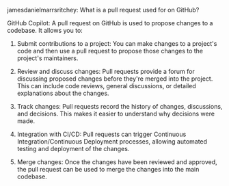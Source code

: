jamesdanielmarrsritchey: What is a pull request used for on GitHub?

GitHub Copilot: A pull request on GitHub is used to propose changes to a codebase. It allows you to:

1. Submit contributions to a project: You can make changes to a project's code and then use a pull request to propose those changes to the project's maintainers.

2. Review and discuss changes: Pull requests provide a forum for discussing proposed changes before they're merged into the project. This can include code reviews, general discussions, or detailed explanations about the changes.

3. Track changes: Pull requests record the history of changes, discussions, and decisions. This makes it easier to understand why decisions were made.

4. Integration with CI/CD: Pull requests can trigger Continuous Integration/Continuous Deployment processes, allowing automated testing and deployment of the changes.

5. Merge changes: Once the changes have been reviewed and approved, the pull request can be used to merge the changes into the main codebase.